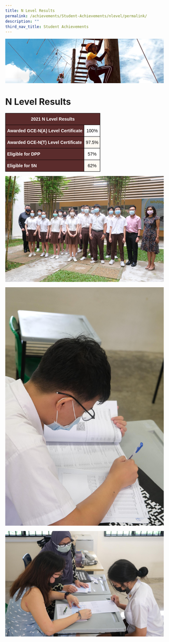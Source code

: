 ```yaml
---
title: N Level Results
permalink: /achievements/Student-Achievements/nlevel/permalink/
description: ""
third_nav_title: Student Achievements
---
```

![](/images/achievements.jpg)

N Level Results
===============

<style type="text/css">
.tg  {border-collapse:collapse;border-spacing:0;}
.tg td{border-color:black;border-style:solid;border-width:1px;font-family:Arial, sans-serif;font-size:14px;
  overflow:hidden;padding:10px 5px;word-break:normal;}
.tg th{border-color:black;border-style:solid;border-width:1px;font-family:Arial, sans-serif;font-size:14px;
  font-weight:normal;overflow:hidden;padding:10px 5px;word-break:normal;}
.tg .tg-n304{background-color:#5B2C2C;color:#FFF;font-weight:bold;text-align:center;vertical-align:middle}
.tg .tg-dnru{background-color:#5B2C2C;color:#FFF;font-weight:bold;text-align:left;vertical-align:middle}
.tg .tg-f4yw{background-color:#FFF;text-align:center;vertical-align:middle}
.tg .tg-0gce{background-color:#FFFAF3;text-align:center;vertical-align:middle}
</style>
<table class="tg">
<thead>
  <tr>
    <th class="tg-n304" colspan="5"><span style="font-weight:bold;color:#FFF;background-color:#5B2C2C">2021 N Level Results</span></th>
  </tr>
</thead>
<tbody>
  <tr>
    <td class="tg-dnru"><span style="font-weight:bold;color:#FFF;background-color:#5B2C2C">Awarded GCE-N(A) Level Certificate</span></td>
    <td class="tg-f4yw" colspan="4"><span style="color:#000;background-color:#FFF">100%</span></td>
  </tr>
  <tr>
    <td class="tg-dnru"><span style="font-weight:bold;color:#FFF;background-color:#5B2C2C">Awarded GCE-N(T) Level Certificate </span></td>
    <td class="tg-0gce" colspan="4"><span style="color:#000;background-color:#FFFAF3">97.5%</span></td>
  </tr>
  <tr>
    <td class="tg-dnru"><span style="font-weight:bold;color:#FFF;background-color:#5B2C2C"> Eligible for DPP</span></td>
    <td class="tg-f4yw" colspan="4"><span style="color:#000;background-color:#FFF">57%</span></td>
  </tr>
  <tr>
    <td class="tg-dnru"><span style="font-weight:bold;color:#FFF;background-color:#5B2C2C"> Eligible for 5N</span></td>
    <td class="tg-0gce" colspan="4"><span style="color:#000;background-color:#FFFAF3">62%</span></td>
  </tr>
</tbody>
</table>

![](/images/2021%20N%20Level.jpg)

![](/images/DSCF8330.jpg)

![](/images/DSCF8281.jpg)